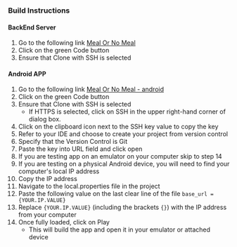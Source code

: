 ### Build Instructions

#### BackEnd Server 
1. Go to the following link [Meal Or No Meal](https://github.com/meal-or-no-meal/meal-or-no-meal-android)
2. Click on the green Code button
3. Ensure that Clone with SSH is selected

#### Android APP
1. Go to the following link [Meal Or No Meal - android](https://github.com/meal-or-no-meal/meal-or-no-meal-android)
2. Click on the green Code button
3. Ensure that Clone with SSH is selected
    * If HTTPS is selected, click on SSH in the upper right-hand corner of dialog box.
4. Click on the clipboard icon next to the SSH key value to copy the key
5. Refer to your IDE and choose to create your project from version control
6. Specify that the Version Control is Git
7. Paste the key into URL field and click open
8. If you are testing app on an emulator on your computer skip to step 14
9. If you are testing on a physical Android device, you will need to find your computer's local IP address
10. Copy the IP address 
11. Navigate to the local.properties file in the project
12. Paste the following value on the last clear line of the file `base_url = {YOUR.IP.VALUE}`
13. Replace `{YOUR.IP.VALUE}` (including the brackets `{}`) with the IP address from your computer 
14. Once fully loaded, click on Play
    * This will build the app and open it in your emulator or attached device